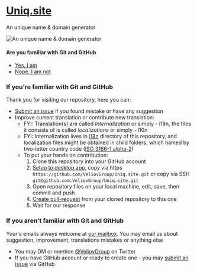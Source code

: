 # [Uniq.site](https://uniq.site)
An unique name & domain generator

![An unique name & domain generator](https://raw.githubusercontent.com/VeliovGroup/Uniq.site/master/icon.png)

#### Are you familiar with Git and GitHub
 - [Yes, I am](#if-youre-familiar-with-git-and-github)
 - [Nope, I am not](#if-you-arent-familiar-with-git-and-github)

### If you're familiar with Git and GitHub
Thank you for visiting our repository, here you can:
 - [Submit an issue](https://github.com/VeliovGroup/Uniq.site/issues) if you found mistake or have any suggestion
 - Improve current translation or contribute new translation:
   * FYI: Translation(s) are called *Internalization* or simply - i18n, the files it consists of is called *localizations* or simply - l10n
   * FYI: Internalization lives in [i18n](https://github.com/VeliovGroup/Uniq.site/tree/master/i18n) directory of this repository, and localization files might be obtained in child folders, which named by two-letter country code ([ISO 3166-1 alpha-2](https://en.wikipedia.org/wiki/ISO_3166-1_alpha-2))
   * To put your hands on contribution:
     1. Clone this repository into your GitHub account
     2. [Setup to desktop app](github-mac://openRepo/https://github.com/VeliovGroup/Uniq.site), copy via https `https://github.com/VeliovGroup/Uniq.site.git` or copy via SSH `git@github.com:VeliovGroup/Uniq.site.git`
     3. Open repository files on your local machine, edit, save, then commit and push
     4. [Create pull-request](https://github.com/VeliovGroup/Uniq.site/compare) from your cloned repository to this one
     5. Wait for our response

### If you aren't familiar with Git and GitHub
Your's emails always welcome at [our mailbox](mailto:info@uniq.site).
You may email us about suggestion, improvement, translations mistakes or anything else
 - You may DM or mention [@VeliovGroup](https://twitter.com/VeliovGroup) on Twitter
 - If you have GitHub account or ready to create one - you may [submit an issue](https://github.com/VeliovGroup/Uniq.site/issues) via GitHub
